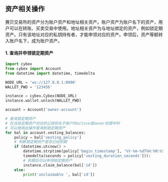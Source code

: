 ## 资产相关操作
赛贝交易所的资产分为账户资产和地址相关资产。账户资产为账户名下的资产，用户可以在转账、买卖交易中使用。地址相关资产为与地址绑定的资产，例如锁定期资产。只有该地址对应的私钥持有者，才能申领对应的资产。申领后，资产等额转入账户名下，成为账户资产。


#### 1. 查询并申领锁定期资产
```Python
import cybex
from cybex import Account
from datetime import datetime, timedelta

NODE_URL = 'ws://127.0.0.1:8090'
WALLET_PWD = '123456'

instance = cybex.Cybex(NODE_URL)
instance.wallet.unlock(WALLET_PWD)

account = Account('owner-account')

# 查询锁定期资产
# 仅当锁定期资产对应的公钥存在于账户的active或owner权限中时
# 可以使用此操作查询到锁定期资产
for bal in account.vesting_balances:
    policy = bal['vesting_policy']
    # 判断锁定期资产是否已经到期
    if (datetime.utcnow() >
        datetime.strptime(policy['begin_timestamp'], '%Y-%m-%dT%H:%M:%S') +
        timedelta(seconds = policy['vesting_duration_seconds'])):
        # 到期后可以申领锁定期资产
        instance.claim_balance(bal['id'])
    else:
        print('unclaimable ', bal['id'])
```
